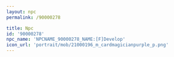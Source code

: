 ```yaml
---
layout: npc
permalink: /90000278

title: Npc
id: '90000278'
npc_name: 'NPCNAME_90000278_NAME:[F]Develop'
icon_url: 'portrait/mob/21000196_m_cardmagicianpurple_p.png'
---
```

